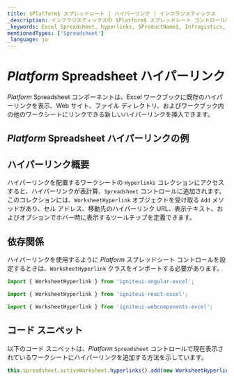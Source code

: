```yaml
---
title: $Platform$ スプレッドシート | ハイパーリンク | インフラジスティックス
_description: インフラジスティックスの $Platform$ スプレッドシート コントロールを使用して、Excel ワークブックに Webサイト、ファイル ディレクトリ、およびその他のワークシートにリンクするハイパーリンクを表示します。$ProductName$ スプレッドシート チュートリアルを是非お試しください!
_keywords: Excel Spreadsheet, hyperlinks, $ProductName$, Infragistics, Excel スプレッドシート、ハイパーリンク, インフラジスティックス
mentionedTypes: ['Spreadsheet']
_language: ja
---
```

# $Platform$ Spreadsheet ハイパーリンク

$Platform$ Spreadsheet コンポーネントは、Excel ワークブックに既存のハイパーリンクを表示、Web サイト、ファイル ディレクトリ、およびワークブック内の他のワークシートにリンクできる新しいハイパーリンクを挿入できます。

## $Platform$ Spreadsheet ハイパーリンクの例


<code-view style="height: 500px"
           data-demos-base-url="{environment:dvDemosBaseUrl}"
           iframe-src="{environment:dvDemosBaseUrl}/excel/spreadsheet-hyperlinks"
           alt="$Platform$ Spreadsheet ハイパーリンクの例"
           github-src="excel/spreadsheet/hyperlinks">
</code-view>

<div class="divider--half"></div>

## ハイパーリンク概要

ハイパーリンクを配置するワークシートの `Hyperlinks` コレクションにアクセスすると、ハイパーリンクが表計算、`Spreadsheet` コントロールに追加されます。このコレクションには、`WorksheetHyperlink` オブジェクトを受け取る `Add` メソッドがあり、セル アドレス、移動先のハイパーリンク URL、表示テキスト、およびオプションでホバー時に表示するツールチップを定義できます。

## 依存関係

ハイパーリンクを使用するように $Platform$ スプレッドシート コントロールを設定するときは、`WorksheetHyperlink` クラスをインポートする必要があります。

<!-- Angular -->
```ts
import { WorksheetHyperlink } from 'igniteui-angular-excel';
```

<!-- React -->
```ts
import { WorksheetHyperlink } from 'igniteui-react-excel';
```

<!-- WebComponents -->
```ts
import { WorksheetHyperlink } from 'igniteui-webcomponents-excel';
```

## コード スニペット

以下のコード スニペットは、$Platform$ `Spreadsheet` コントロールで現在表示されているワークシートにハイパーリンクを追加する方法を示しています。

```ts
this.spreadsheet.activeWorksheet.hyperlinks().add(new WorksheetHyperlink("A1", "http://www.infragistics.com", "Infragistics", "Infragistics Home Page"));
```